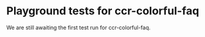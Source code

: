 # Playground tests for ccr-colorful-faq
We are still awaiting the first test run for ccr-colorful-faq.
